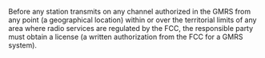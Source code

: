 Before any station transmits on any channel authorized in the GMRS from any point (a geographical location) within or over the territorial limits of any area where radio services are regulated by the FCC, the responsible party must obtain a license (a written authorization from the FCC for a GMRS system).

